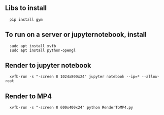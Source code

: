 ## Libs to install
      pip install gym
## To run on a server or jupyternotebook, install
      sudo apt install xvfb
      sudo apt install python-opengl
## Render to jupyter notebook
      xvfb-run -s "-screen 0 1024x800x24" jupyter notebook --ip=* --allow-root
## Render to MP4
      xvfb-run -s "-screen 0 600x400x24" python RenderToMP4.py
